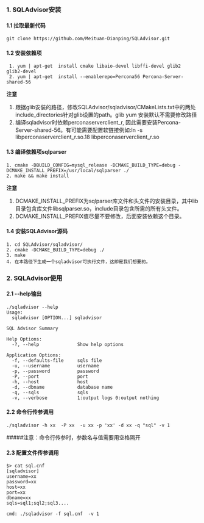 ### 1. SQLAdvisor安装

#### 1.1 拉取最新代码
```
git clone https://github.com/Meituan-Dianping/SQLAdvisor.git
```

#### 1.2 安装依赖项

```
 1. yum | apt-get  install cmake libaio-devel libffi-devel glib2 glib2-devel
 2. yum | apt-get  install --enablerepo=Percona56 Percona-Server-shared-56
```
**注意**

1. 跟据glib安装的路径，修改SQLAdvisor/sqladvisor/CMakeLists.txt中的两处include_directories针对glib设置的path。glib yum 安装默认不需要修改路径
2. 编译sqladvisor时依赖perconaserverclient_r, 因此需要安装Percona-Server-shared-56。有可能需要配置软链接例如:ln -s libperconaserverclient_r.so.18 libperconaserverclient_r.so

#### 1.3 编译依赖项sqlparser

```
1. cmake -DBUILD_CONFIG=mysql_release -DCMAKE_BUILD_TYPE=debug -DCMAKE_INSTALL_PREFIX=/usr/local/sqlparser ./
2. make && make install
```

**注意**

1. DCMAKE_INSTALL_PREFIX为sqlparser库文件和头文件的安装目录，其中lib目录包含库文件libsqlparser.so，include目录包含所需的所有头文件。
2. DCMAKE_INSTALL_PREFIX值尽量不要修改，后面安装依赖这个目录。

#### 1.4 安装SQLAdvisor源码
```
1. cd SQLAdvisor/sqladvisor/
2. cmake -DCMAKE_BUILD_TYPE=debug ./
3. make
4. 在本路径下生成一个sqladvisor可执行文件，这即是我们想要的。
```

### 2. SQLAdvisor使用
#### 2.1 --help输出
```
./sqladvisor --help
Usage:
  sqladvisor [OPTION...] sqladvisor

SQL Advisor Summary

Help Options:
  -?, --help              Show help options

Application Options:
  -f, --defaults-file     sqls file
  -u, --username          username
  -p, --password          password
  -P, --port              port
  -h, --host              host
  -d, --dbname            database name
  -q, --sqls              sqls
  -v, --verbose           1:output logs 0:output nothing
```
#### 2.2 命令行传参调用
```
./sqladvisor -h xx  -P xx  -u xx -p 'xx' -d xx -q "sql" -v 1
```
#####注意：命令行传参时，参数名与值需要用空格隔开

#### 2.3 配置文件传参调用

```
$> cat sql.cnf
[sqladvisor]
username=xx
password=xx
host=xx
port=xx
dbname=xx
sqls=sql1;sql2;sql3....

cmd: ./sqladvisor -f sql.cnf  -v 1
```
